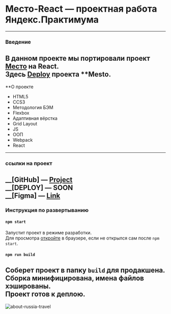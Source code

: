 # Место-React — проектная работа Яндекс.Практимума
---
### Введение
В данном проекте мы портировали проект [Место](https://github.com/EugeneScheglov/mesto) на React.
<br />
Здесь [Deploy](https://eugenescheglov.github.io/mesto/) проекта **Mesto.
---
**О проекте
* HTML5
* CCS3
* Методология БЭМ
* Flexbox
* Адаптивная вёрстка
* Grid Layout
* JS
* ООП
* Webpack
* React
---
### ссылки на проект

__[GitHub] — [Project](https://github.com/EugeneScheglov/mesto-react)
<br />
__[DEPLOY] — SOON
<br />
__[Figma] — [Link](https://www.figma.com/file/2cn9N9jSkmxD84oJik7xL7/JavaScript.-Sprint-4?node-id=0%3A1)
---
### Инструкция по развертыванию
#### `npm start`

Запустит проект в режиме разработки.
<br />
Для просмотра [откройте](http://localhost:3000) в браузере, если не открылся сам после `npm start`.

#### `npm run build`

Соберет проект в папку `build` для продакшена.
<br />
Сборка минифицирована, имена файлов хэшированы.
<br />
Проект готов к деплою.
---
![about-russia-travel](https://user-images.githubusercontent.com/83172101/126880813-9febd987-56c5-4432-9cc9-d2ad0e27485d.jpg)

